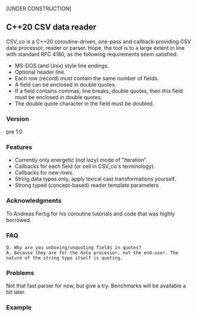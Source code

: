 [UNDER CONSTRUCTION]

## C++20 CSV data reader

CSV_co is a C++20 coroutine-driven, one-pass and callback-providing CSV data processor, reader or parser. Hope, the tool is to a large extent in line with standard RFC 4180, as the following requirements seem satisfied:

- MS-DOS (and Unix) style line endings.
- Optional header line.
- Each row (record) must contain the same number of fields.
- A field can be enclosed in double quotes.
- If a field contains commas, line breaks, double quotes, then this field must be enclosed in double quotes.
- The double quote character in the field must be doubled.

### Version
pre 1.0

### Features
- Currently only energetic (not lazy) mode of "iteration".
- Callbacks for each field (or cell in CSV_co's terminology).
- Callbacks for new rows.
- String data types only, apply lexical cast transformations yourself.
- Strong typed (concept-based) reader template parameters

### Acknowledgments
To Andreas Fertig for his coroutine tutorials and code that was highly borrowed.

### FAQ
    Q. Why are you unboxing/unquoting fields in quotes?
    A. Because they are for the data processor, not the end-user. The nature of the string type itself is quoting.

### Problems
Not that fast parser for now, but give a try.  Benchmarks will be available a bit later.

### Example

